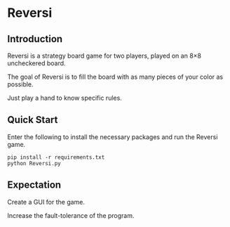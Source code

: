 # Reversi

## Introduction

Reversi is a strategy board game for two players, played on an 8×8 uncheckered board.

The goal of Reversi is to fill the board with as many pieces of your color as possible. 

Just play a hand to know specific rules.

## Quick Start

Enter the following to install the necessary packages and run the Reversi game.

```
pip install -r requirements.txt
python Reversi.py
```
## Expectation

Create a GUI for the game.

Increase the fault-tolerance of the program.
